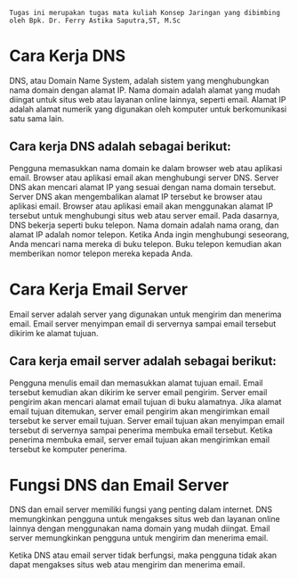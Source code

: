 `Tugas ini merupakan tugas mata kuliah Konsep Jaringan yang dibimbing oleh Bpk. Dr. Ferry Astika Saputra,ST, M.Sc`


# Cara Kerja DNS

DNS, atau Domain Name System, adalah sistem yang menghubungkan nama domain dengan alamat IP. Nama domain adalah alamat yang mudah diingat untuk situs web atau layanan online lainnya, seperti email. Alamat IP adalah alamat numerik yang digunakan oleh komputer untuk berkomunikasi satu sama lain.

## Cara kerja DNS adalah sebagai berikut:

Pengguna memasukkan nama domain ke dalam browser web atau aplikasi email.
Browser atau aplikasi email akan menghubungi server DNS.
Server DNS akan mencari alamat IP yang sesuai dengan nama domain tersebut.
Server DNS akan mengembalikan alamat IP tersebut ke browser atau aplikasi email.
Browser atau aplikasi email akan menggunakan alamat IP tersebut untuk menghubungi situs web atau server email.
Pada dasarnya, DNS bekerja seperti buku telepon. Nama domain adalah nama orang, dan alamat IP adalah nomor telepon. Ketika Anda ingin menghubungi seseorang, Anda mencari nama mereka di buku telepon. Buku telepon kemudian akan memberikan nomor telepon mereka kepada Anda.

# Cara Kerja Email Server

Email server adalah server yang digunakan untuk mengirim dan menerima email. Email server menyimpan email di servernya sampai email tersebut dikirim ke alamat tujuan.

## Cara kerja email server adalah sebagai berikut:

Pengguna menulis email dan memasukkan alamat tujuan email.
Email tersebut kemudian akan dikirim ke server email pengirim.
Server email pengirim akan mencari alamat email tujuan di buku alamatnya.
Jika alamat email tujuan ditemukan, server email pengirim akan mengirimkan email tersebut ke server email tujuan.
Server email tujuan akan menyimpan email tersebut di servernya sampai penerima membuka email tersebut.
Ketika penerima membuka email, server email tujuan akan mengirimkan email tersebut ke komputer penerima.

# Fungsi DNS dan Email Server

DNS dan email server memiliki fungsi yang penting dalam internet. DNS memungkinkan pengguna untuk mengakses situs web dan layanan online lainnya dengan menggunakan nama domain yang mudah diingat. Email server memungkinkan pengguna untuk mengirim dan menerima email.

Ketika DNS atau email server tidak berfungsi, maka pengguna tidak akan dapat mengakses situs web atau mengirim dan menerima email.


